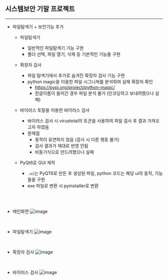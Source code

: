 ## 시스템보안 기말 프로젝트
---

+ 파일탐색기 + 보안기능 추가
  + 파일탐색기
    + 일반적인 파일탐색기 기능 구현
    + 폴더 선택, 파일 열기, 삭제 등 기본적인 기능들 구현

  + 확장자 검사
    + 파일 탐색기에서 추가로 숨겨진 확장자 검사 기능 구현
    + python magic을 이용한 파일 시그니쳐를 분석하여 실제 확장자 확인
      + https://pypi.org/project/python-magic/
      - 한글이름이 들어간 경우 파일 분석 불가 (인코딩하고 보내려했으나 실패)

  - 바이러스 토탈을 이용한 바이러스 검사
    - 바이러스 검사 시 virustotal의 토큰을 사용하여 파일 검사 후 결과 가져오고자 하였음
    - 문제점
      - 동작이 유연하지 않음 (검사 시 다른 행동 불가)
      - 검사 결과가 제대로 반영 안됨
      - 비동기식으로 만드려했으나 실패
  
  - PyQt6로 GUI 제작
    - ```.ui```는 PyQT6로 만든 후 생성된 파일, python 코드는 해당 ui의 동작, 기능들을 구현
    - exe 파일로 변환 시 pyinstaller로 변환 

<br><br>

+ 메인화면
![image](https://github.com/ind2x/gui/assets/52172169/b27a2eb5-78a6-4bba-b644-687f2820f41d)

<br>

+ 파일탐색기
![image](https://github.com/ind2x/gui/assets/52172169/a6c50e7a-0fdb-4f92-9486-ad51e42f4719)

<br>

+ 확장자 검사
![image](https://github.com/ind2x/gui/assets/52172169/70c4ed2f-ff71-47f6-be9e-bd74f499df62)

<br>

+ 바이러스 검사
![image](https://github.com/ind2x/gui/assets/52172169/78c681f0-01c9-47ba-999c-8248524ffaf9)
